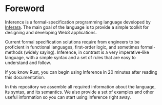 # Foreword

Inference is a formal-specification programming language developed by [Inferara](https://inferara.com). The main goal of the language is to provide a simple toolkit for designing and developing Web3 applications.

Current formal specification solutions require from engineers to be proficient in functional languages, first-order logic, and sometimes formal-methods (widely saying). Inference, in contrast is a very imperative-like language, with a simple syntax and a set of rules that are easy to understand and follow.

If you know Rust, you can begin using Inference in 20 minutes after reading this documentation.

In this repository we assemble all required information about the language, its syntax, and its semantics. We also provide a set of examples and other useful information so you can start using Inference right away.
